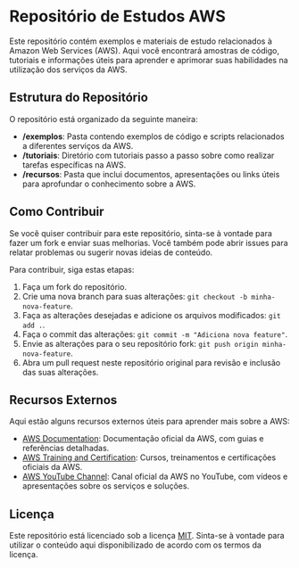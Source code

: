 # Repositório de Estudos AWS

Este repositório contém exemplos e materiais de estudo relacionados à Amazon Web Services (AWS). Aqui você encontrará amostras de código, tutoriais e informações úteis para aprender e aprimorar suas habilidades na utilização dos serviços da AWS.

## Estrutura do Repositório

O repositório está organizado da seguinte maneira:

- **/exemplos**: Pasta contendo exemplos de código e scripts relacionados a diferentes serviços da AWS.
- **/tutoriais**: Diretório com tutoriais passo a passo sobre como realizar tarefas específicas na AWS.
- **/recursos**: Pasta que inclui documentos, apresentações ou links úteis para aprofundar o conhecimento sobre a AWS.

## Como Contribuir

Se você quiser contribuir para este repositório, sinta-se à vontade para fazer um fork e enviar suas melhorias. Você também pode abrir issues para relatar problemas ou sugerir novas ideias de conteúdo.

Para contribuir, siga estas etapas:

1. Faça um fork do repositório.
2. Crie uma nova branch para suas alterações: `git checkout -b minha-nova-feature`.
3. Faça as alterações desejadas e adicione os arquivos modificados: `git add .`.
4. Faça o commit das alterações: `git commit -m "Adiciona nova feature"`.
5. Envie as alterações para o seu repositório fork: `git push origin minha-nova-feature`.
6. Abra um pull request neste repositório original para revisão e inclusão das suas alterações.

## Recursos Externos

Aqui estão alguns recursos externos úteis para aprender mais sobre a AWS:

- [AWS Documentation](https://docs.aws.amazon.com/): Documentação oficial da AWS, com guias e referências detalhadas.
- [AWS Training and Certification](https://aws.amazon.com/training/): Cursos, treinamentos e certificações oficiais da AWS.
- [AWS YouTube Channel](https://www.youtube.com/user/AmazonWebServices): Canal oficial da AWS no YouTube, com vídeos e apresentações sobre os serviços e soluções.

## Licença

Este repositório está licenciado sob a licença [MIT](LICENSE). Sinta-se à vontade para utilizar o conteúdo aqui disponibilizado de acordo com os termos da licença.

